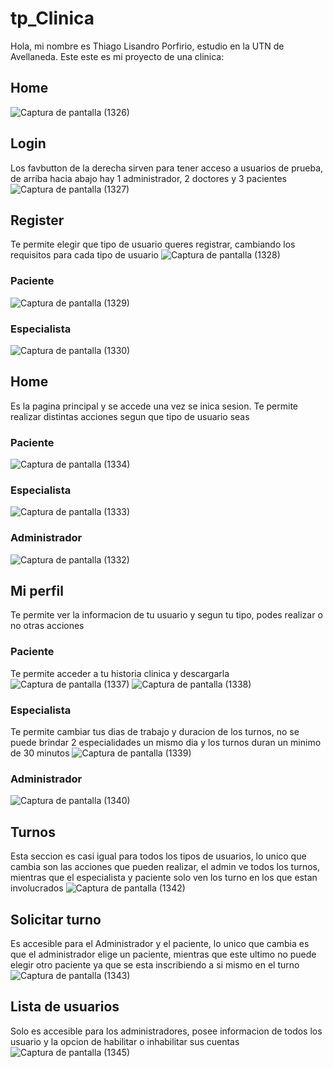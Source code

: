 # tp_Clinica
Hola, mi nombre es Thiago Lisandro Porfirio, estudio en la UTN de Avellaneda. Este este es mi proyecto de una clinica:

## Home
![Captura de pantalla (1326)](https://github.com/ThiagoPorfirio2003/tp_Clinica/assets/98666301/b9c198e1-f37b-40c4-9eab-2afb7e6c8633)

## Login
Los favbutton de la derecha sirven para tener acceso a usuarios de prueba, de arriba hacia abajo hay 1 administrador, 2 doctores y 3 pacientes
![Captura de pantalla (1327)](https://github.com/ThiagoPorfirio2003/tp_Clinica/assets/98666301/d41bdb97-3567-4344-9b74-3f1e8666cf6b)

## Register
Te permite elegir que tipo de usuario queres registrar, cambiando los requisitos para cada tipo de usuario
![Captura de pantalla (1328)](https://github.com/ThiagoPorfirio2003/tp_Clinica/assets/98666301/ef96d0eb-083b-4336-87c3-b6d6adc8a523)

### Paciente
![Captura de pantalla (1329)](https://github.com/ThiagoPorfirio2003/tp_Clinica/assets/98666301/b4ac4a33-5368-4fc3-97f1-6470fbfc7c34)

### Especialista
![Captura de pantalla (1330)](https://github.com/ThiagoPorfirio2003/tp_Clinica/assets/98666301/d2f6c6af-5c25-40e5-99cf-47cf1028b631)

## Home
Es la pagina principal y se accede una vez se inica sesion. Te permite realizar distintas acciones segun que tipo de usuario seas

### Paciente
![Captura de pantalla (1334)](https://github.com/ThiagoPorfirio2003/tp_Clinica/assets/98666301/1030d264-aaec-4fc0-a5de-c2a2b592a0f4)
### Especialista
![Captura de pantalla (1333)](https://github.com/ThiagoPorfirio2003/tp_Clinica/assets/98666301/e43025c8-39f0-40e8-bc20-7de813f7ab16)
### Administrador
![Captura de pantalla (1332)](https://github.com/ThiagoPorfirio2003/tp_Clinica/assets/98666301/ff281da9-e21a-4d43-bb7a-01aef0f9be78)

## Mi perfil
Te permite ver la informacion de tu usuario y segun tu tipo, podes realizar o no otras acciones

### Paciente
Te permite acceder a tu historia clinica y descargarla
![Captura de pantalla (1337)](https://github.com/ThiagoPorfirio2003/tp_Clinica/assets/98666301/e426e80c-03b8-49d2-b873-76a11603b608)
![Captura de pantalla (1338)](https://github.com/ThiagoPorfirio2003/tp_Clinica/assets/98666301/a9313396-beee-447c-ab62-8966305b7de1)

### Especialista
Te permite cambiar tus dias de trabajo y duracion de los turnos, no se puede brindar 2 especialidades un mismo dia y los turnos duran un minimo de 30 minutos
![Captura de pantalla (1339)](https://github.com/ThiagoPorfirio2003/tp_Clinica/assets/98666301/c841a0e9-e098-4eb7-9a44-5d2fe2234084)

### Administrador
![Captura de pantalla (1340)](https://github.com/ThiagoPorfirio2003/tp_Clinica/assets/98666301/b1217d67-bc23-41f8-aecf-3c7cc2a3f341)

## Turnos
Esta seccion es casi igual para todos los tipos de usuarios, lo unico que cambia son las acciones que pueden realizar, el admin ve todos los turnos, mientras que el especialista y paciente solo ven los turno en los que estan involucrados
![Captura de pantalla (1342)](https://github.com/ThiagoPorfirio2003/tp_Clinica/assets/98666301/70cb07b3-dba2-49a3-9180-f32c20ef9f02)

## Solicitar turno
Es accesible para el Administrador y el paciente, lo unico que cambia es que el administrador elige un paciente, mientras que este ultimo no puede elegir otro paciente ya que se esta inscribiendo a si mismo en el turno
![Captura de pantalla (1343)](https://github.com/ThiagoPorfirio2003/tp_Clinica/assets/98666301/d7e24cf9-c663-441d-a2cb-a13fecb0b7f8)

## Lista de usuarios
Solo es accesible para los administradores, posee informacion de todos los usuario y la opcion de habilitar o inhabilitar sus cuentas
![Captura de pantalla (1345)](https://github.com/ThiagoPorfirio2003/tp_Clinica/assets/98666301/80b6bfa2-265d-40b8-b08b-dbe5ac5fb7d9)


